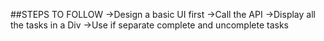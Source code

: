 ##STEPS TO FOLLOW
->Design a basic UI first
->Call the API
->Display all the tasks in a Div
->Use if separate complete and uncomplete tasks